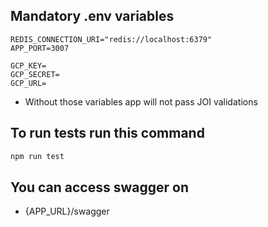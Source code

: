 ## Mandatory .env variables
```
REDIS_CONNECTION_URI="redis://localhost:6379"
APP_PORT=3007

GCP_KEY=
GCP_SECRET=
GCP_URL=
```
- Without those variables app will not pass JOI validations

## To run tests run this command
```sh
npm run test
```


## You can access swagger on
 - {APP_URL}/swagger